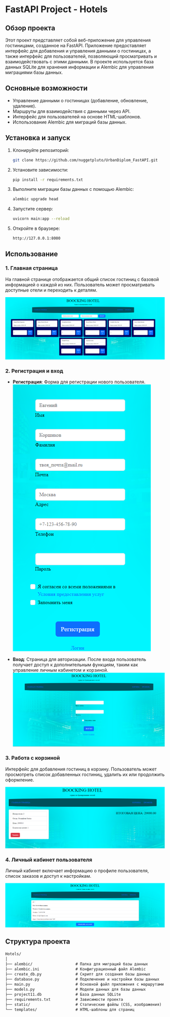 
# FastAPI Project - Hotels

## Обзор проекта

Этот проект представляет собой веб-приложение для управления гостиницами, созданное на FastAPI. Приложение предоставляет интерфейс для добавления и управления данными о гостиницах, а также интерфейс для пользователей, позволяющий просматривать и взаимодействовать с этими данными. В проекте используется база данных SQLite для хранения информации и Alembic для управления миграциями базы данных.

## Основные возможности

- Управление данными о гостиницах (добавление, обновление, удаление).
- Маршруты для взаимодействия с данными через API.
- Интерфейс для пользователей на основе HTML-шаблонов.
- Использование Alembic для миграций базы данных.



## Установка и запуск

1. Клонируйте репозиторий:
   ```bash
   git clone https://github.com/nuggetpluto/UrbanDiplom_FastAPI.git
   ```

2. Установите зависимости:
   ```bash
   pip install -r requirements.txt
   ```

3. Выполните миграции базы данных с помощью Alembic:
   ```bash
   alembic upgrade head
   ```

4. Запустите сервер:
   ```bash
   uvicorn main:app --reload
   ```

5. Откройте в браузере:
   ```
   http://127.0.0.1:8000
   ```

## Использование

### 1. Главная страница

На главной странице отображается общий список гостиниц с базовой информацией о каждой из них. Пользователь может просматривать доступные отели и переходить к деталям.

![Главная страница](Hotels/images/main_page.png)

### 2. Регистрация и вход

- **Регистрация**: Форма для регистрации нового пользователя.  
  ![Регистрация](Hotels/images/registration.png)

- **Вход**: Страница для авторизации. После входа пользователь получает доступ к дополнительным функциям, таким как управление личным кабинетом и корзиной.  
  ![Вход](Hotels/images/login.png)

### 3. Работа с корзиной

Интерфейс для добавления гостиниц в корзину. Пользователь может просмотреть список добавленных гостиниц, удалить их или продолжить оформление.

![Корзина](Hotels/images/cart.png)

### 4. Личный кабинет пользователя

Личный кабинет включает информацию о профиле пользователя, список заказов и доступ к настройкам.

![Личный кабинет](Hotels/images/user_profile.png)

## Структура проекта

```
Hotels/
│
├── alembic/                   # Папка для миграций базы данных
├── alembic.ini                # Конфигурационный файл Alembic
├── create_db.py               # Скрипт для создания базы данных
├── database.py                # Подключение и настройки базы данных
├── main.py                    # Основной файл приложения с маршрутами
├── models.py                  # Модели данных для базы данных
├── project11.db               # База данных SQLite
├── requirements.txt           # Зависимости проекта
├── static/                    # Статические файлы (CSS, изображения)
└── templates/                 # HTML-шаблоны для страниц
```   